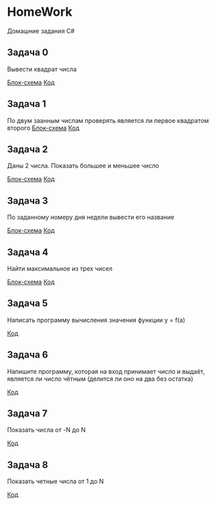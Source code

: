 # HomeWork
Домашние задания C#

## Задача 0

Вывести квадрат числа

[Блок-схема](work0\000.drawio.png) [Код](work0\Program.cs)

## Задача 1
По двум заанным числам проверять является ли первое квадратом второго
[Блок-схема](work1\001.drawio.png) [Код](work1\Program.cs)

## Задача 2

Даны 2 числа. Показать большее и меньшее число

[Блок-схема](work2\002.drawio.png) [Код](work2\Program.cs)

## Задача 3

По заданному номеру дня недели вывести его название

[Блок-схема](work3\003.drawio.png) [Код](work3\Program.cs)

## Задача 4

Найти максимальное из трех чисел

[Блок-схема](work4\004.drawio.png) [Код](work4\Program.cs)

## Задача 5

Написать программу вычисления значения функции y = f(a)

[Код](work5\Program.cs)

## Задача 6

Напишите программу, которая на вход принимает число и выдаёт, является ли число чётным (делится ли оно на два без остатка)

[Код](work6\Program.cs)

## Задача 7

Показать числа от -N до N

[Код](work7\Program.cs)

## Задача 8

Показать четные числа от 1 до N

[Код](work8\Program.cs)

